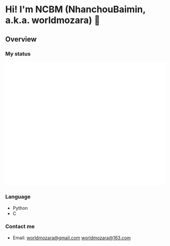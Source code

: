 # Hi! I'm NCBM (NhanchouBaimin, a.k.a. worldmozara) 👋

<!--
**NCBM/NCBM** is a ✨ _special_ ✨ repository because its `README.md` (this file) appears on your GitHub profile.

Here are some ideas to get you started:

- 🔭 I’m currently working on ...
- 🌱 I’m currently learning ...
- 👯 I’m looking to collaborate on ...
- 🤔 I’m looking for help with ...
- 💬 Ask me about ...
- 📫 How to reach me: ...
- 😄 Pronouns: ...
- ⚡ Fun fact: ...
-->

## Overview

### My status

![Metrics](/github-metrics.svg)

<!--

![My top Langs](https://github-readme-stats-mu-cyan-36.vercel.app/api/top-langs/?username=NCBM&&layout=compact)

![My stats](https://github-readme-stats-mu-cyan-36.vercel.app/api?username=NCBM&show_icons=true&count_private=true&include_all_commits=true)

-->

### Language

- Python
- C

### Contact me

- Email: worldmozara@gmail.com worldmozara@163.com
